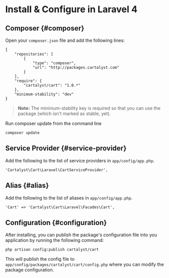 # Install & Configure in Laravel 4

## Composer {#composer}

Open your `composer.json` file and add the following lines:

	{
		"repositories": [
			{
				"type": "composer",
				"url": "http://packages.cartalyst.com"
			}
		],
		"require": {
			"cartalyst/cart": "1.0.*"
		},
		"minimum-stability": "dev"
	}

> **Note:** The minimum-stability key is required so that you can use the package (which isn't marked as stable, yet).

Run composer update from the command line

	composer update

## Service Provider {#service-provider}

Add the following to the list of service providers in `app/config/app.php`.

	'Cartalyst\Cart\Laravel\CartServiceProvider',


## Alias {#alias}

Add the following to the list of aliases in `app/config/app.php`.

	'Cart' => 'Cartalyst\Cart\Laravel\Facades\Cart',

## Configuration {#configuration}

After installing, you can publish the package's configuration file into you application by running the following command:

	php artisan config:publish cartalyst/cart

This will publish the config file to `app/config/packages/cartalyst/cart/config.php` where you can modify the package configuration.
